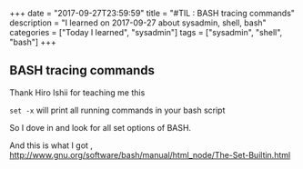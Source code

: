 +++
date = "2017-09-27T23:59:59"
title = "#TIL : BASH tracing commands"
description = "I learned on 2017-09-27 about sysadmin, shell, bash"
categories = ["Today I learned", "sysadmin"]
tags = ["sysadmin", "shell", "bash"]
+++



## BASH tracing commands

Thank Hiro Ishii for teaching me this

`set -x` will print all running commands in your bash script

So I dove in and look for all set options of BASH.

And this is what I got , http://www.gnu.org/software/bash/manual/html_node/The-Set-Builtin.html
